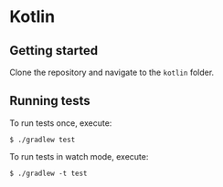 # Kotlin

## Getting started

Clone the repository and navigate to the `kotlin` folder.

## Running tests

To run tests once, execute:

```
$ ./gradlew test
```

To run tests in watch mode, execute:

```
$ ./gradlew -t test
```
